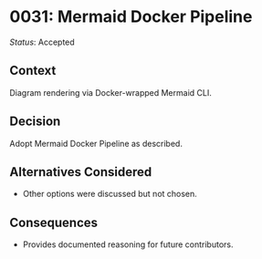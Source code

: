 # 0031: Mermaid Docker Pipeline

*Status*: Accepted

## Context
Diagram rendering via Docker-wrapped Mermaid CLI.

## Decision
Adopt Mermaid Docker Pipeline as described.

## Alternatives Considered
- Other options were discussed but not chosen.

## Consequences
- Provides documented reasoning for future contributors.
